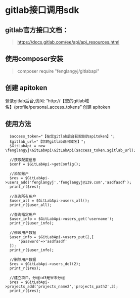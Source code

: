 # gitlab接口调用sdk

## gitlab官方接口文档：

> https://docs.gitlab.com/ee/api/api_resources.html

## 使用composer安装
>  composer require "fenglangyj/gitlabapi"

## 创建 apitoken

登录gitlab后台,访问: “http://【您的gitlab域名】/profile/personal_access_tokens” 创建 apitoken

## 使用方法

  ```
    $access_token="【在您gitlab后台获取到的apitoken】";
    $gitlab_url="【您的gitlab访问域名】";
    $GitLabApi = new \fenglangyj\GitLabApi\GitLabApi($access_token,$gitlab_url);
    
    //获取配置信息
    $conf = $GitLabApi->getConfig();
    
    //添加账户
    $res = $GitLabApi->users_add('fenglangyj','fenglangyj@139.com','asdfasdf');
    print_r($res);

    //查询所有用户
    $user_all = $GitLabApi->users_all();
    print_r($user_all);

    //查询指定用户
    $user_info = $GitLabApi->users_get('username');
    print_r($user_info);
    
    //修改用户数据
    $user_info = $GitLabApi->users_put(2,[
        'password'=>'asdfasdf'
    ]);
    print_r($user_info);

    //删除用户数据
    $res = $GitLabApi->users_del(2);
    print_r($res);

    //建立项目，分组id3是米末分组
    $res = $GitLabApi->projects_add('projects_name2','projects_path2',3);
    print_r($res);
    
  ```
  



